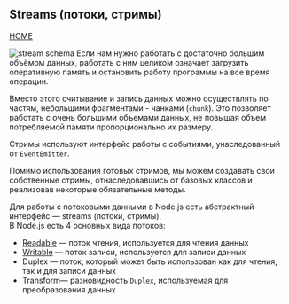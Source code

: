## Streams (потоки, стримы)

[HOME](../README.md)

![stream schema](https://pawelgrzybek.com/photos/2020-07-14-1.png)
Если нам нужно работать с достаточно большим объёмом данных, работать с ним целиком означает загрузить оперативную память и остановить работу программы на все время операции.

Вместо этого считывание и запись данных можно осуществлять по частям, небольшими фрагментами - чанками (`chunk`). Это позволяет работать с очень большими объемами данных, не повышая объем потребляемой памяти пропорционально их размеру.

Стримы используют интерфейс работы с событиями, унаследованный от `EventEmitter`.

Помимо использования готовых стримов, мы можем создавать свои собственные стримы, отнаследовавшись от базовых классов и реализовав некоторые обязательные методы.

Для работы с потоковыми данными в Node.js есть абстрактный интерфейс — streams (потоки, стримы).  
В Node.js есть 4 основных вида потоков:

- [Readable](stream-readable.md) — поток чтения, используется для чтения данных
- [Writable](stream-writable.md) — поток записи, используется для записи данных
- Duplex — поток, который может быть использован как для чтения, так и для записи данных
- Transform— разновидность `Duplex`, используемая для преобразования данных
